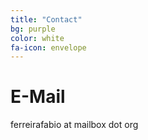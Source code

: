 ```yaml
---
title: "Contact"
bg: purple
color: white
fa-icon: envelope
---
```

# E-Mail
ferreirafabio at mailbox dot org
